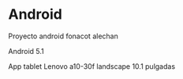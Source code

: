 # Android
Proyecto android fonacot alechan

Android 5.1

App tablet Lenovo a10-30f landscape 10.1 pulgadas

